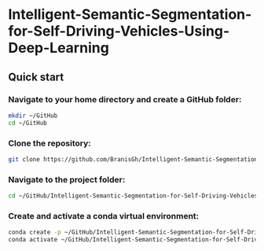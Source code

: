 # Intelligent-Semantic-Segmentation-for-Self-Driving-Vehicles-Using-Deep-Learning

## Quick start 

### Navigate to your home directory and create a GitHub folder:
```bash
mkdir ~/GitHub
cd ~/GitHub 
```
### Clone the repository:
```bash
git clone https://github.com/BranisGh/Intelligent-Semantic-Segmentation-for-Self-Driving-Vehicles-Using-Deep-Learning.git
```

### Navigate to the project folder:
```bash
cd ~/GitHub/Intelligent-Semantic-Segmentation-for-Self-Driving-Vehicles-Using-Deep-Learning
```

### Create and activate a conda virtual environment: 
```bash
conda create -p ~/GitHub/Intelligent-Semantic-Segmentation-for-Self-Driving-Vehicles-Using-Deep-Learning/venv python=3.8 -y
conda activate ~/GitHub/Intelligent-Semantic-Segmentation-for-Self-Driving-Vehicles-Using-Deep-Learning/venv
```
